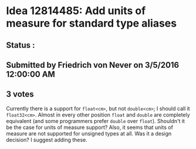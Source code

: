 # Idea 12814485: Add units of measure for standard type aliases #

## Status : 

## Submitted by Friedrich von Never on 3/5/2016 12:00:00 AM

## 3 votes

Currently there is a support for `float<cm>`, but not `double<cm>`; I should call it `float32<cm>`. Almost in every other position `float` and `double` are completely equivalent (and some programmers prefer `double` over `float`). Shouldn't it be the case for units of measure support?
Also, it seems that units of measure are not supported for unsigned types at all. Was it a design decision? I suggest adding these.





